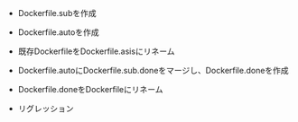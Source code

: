 - Dockerfile.subを作成

- Dockerfile.autoを作成

- 既存DockerfileをDockerfile.asisにリネーム

- Dockerfile.autoにDockerfile.sub.doneをマージし、Dockerfile.doneを作成

- Dockerfile.doneをDockerfileにリネーム

- リグレッション
